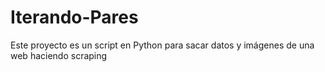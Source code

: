 # Iterando-Pares
Este proyecto es un script en Python para sacar datos y imágenes de una web haciendo scraping
